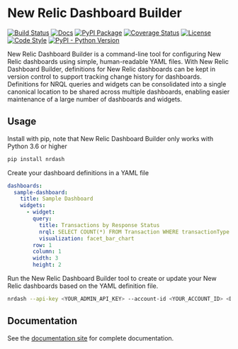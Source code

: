 # New Relic Dashboard Builder
[![Build Status](https://dev.azure.com/gregscottatkin/New%20Relic%20Dashboard%20Builder/_apis/build/status/gatkin.nrdashboards?branchName=master)](https://dev.azure.com/gregscottatkin/New%20Relic%20Dashboard%20Builder/_build/latest?definitionId=7&branchName=master)
[![Docs](https://img.shields.io/badge/docs-yes-blue)](https://gatkin.github.io/nrdashboards/)
[![PyPI Package](https://img.shields.io/pypi/v/nrdash)](https://pypi.org/project/nrdash/)
[![Coverage Status](https://coveralls.io/repos/github/gatkin/nrdashboards/badge.svg?branch=HEAD)](https://coveralls.io/github/gatkin/nrdashboards?branch=HEAD)
[![License](https://img.shields.io/github/license/gatkin/nrdashboards?color=blue)](https://github.com/gatkin/nrdashboards/blob/master/LICENSE)
[![Code Style](https://img.shields.io/badge/codestyle-black-black)](https://black.readthedocs.io/en/stable/)
[![PyPI - Python Version](https://img.shields.io/pypi/pyversions/nrdash)](https://pypi.org/project/nrdash/)

New Relic Dashboard Builder is a command-line tool for configuring New Relic dashboards using simple, human-readable YAML files. With New Relic Dashboard Builder, definitions for New Relic dashboards can be kept in version control to support tracking change history for dashboards. Definitions for NRQL queries and widgets can be consolidated into a single canonical location to be shared across multiple dashboards, enabling easier maintenance of a large number of dashboards and widgets.

## Usage

Install with pip, note that New Relic Dashboard Builder only works with Python 3.6 or higher

```sh
pip install nrdash
```

Create your dashboard definitions in a YAML file

```yaml
dashboards:
  sample-dashboard:
    title: Sample Dashboard
    widgets:
      - widget:
        query:
          title: Transactions by Response Status
          nrql: SELECT COUNT(*) FROM Transaction WHERE transactionType = 'Web' FACET response.status
          visualization: facet_bar_chart
        row: 1
        column: 1
        width: 3
        height: 2
```

Run the New Relic Dashboard Builder tool to create or update your New Relic dashboards based on the YAML definition file.

```sh
nrdash --api-key <YOUR_ADMIN_API_KEY> --account-id <YOUR_ACCOUNT_ID> <DASHBOARD_DEFINITION_YAML_FILE>
```

## Documentation

See the [documentation site](https://gatkin.github.io/nrdashboards/) for complete documentation.